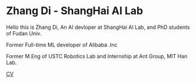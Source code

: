 # Zhang Di - ShangHai AI Lab
Hello this is Zhang Di, An AI devloper at ShangHai AI Lab, and PhD students of Fudan Univ.

Former Full-time ML developer of Alibaba .Inc

Former M.Eng of USTC Robotics Lab and Internship at Ant Group, MIT Han Lab.

[CV](https://raw.githubusercontent.com/trotsky1997/trotsky1997/main/FDU-ZhangDi-CV.pdf)
